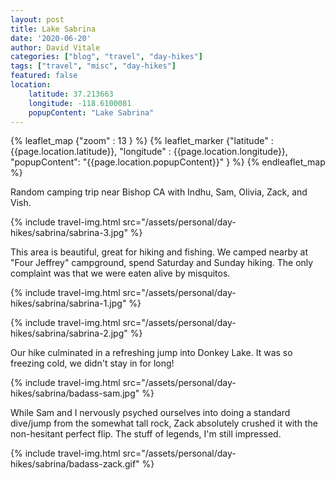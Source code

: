 ```yaml
---
layout: post
title: Lake Sabrina
date: '2020-06-20' 
author: David Vitale
categories: ["blog", "travel", "day-hikes"]
tags: ["travel", "misc", "day-hikes"]
featured: false
location:
    latitude: 37.213663
    longitude: -118.6100081
    popupContent: "Lake Sabrina"
---
```

{% leaflet_map {"zoom" : 13 } %}
    {% leaflet_marker {"latitude" : {{page.location.latitude}},
                       "longitude" : {{page.location.longitude}},
                       "popupContent": "{{page.location.popupContent}}" } %} 
{% endleaflet_map %}

Random camping trip near Bishop CA with Indhu, Sam, Olivia, Zack, and Vish.

{% include travel-img.html src="/assets/personal/day-hikes/sabrina/sabrina-3.jpg" %}

This area is beautiful, great for hiking and fishing. We camped nearby at "Four Jeffrey" campground, spend Saturday and Sunday hiking. The only complaint was that we were eaten alive by misquitos.

{% include travel-img.html src="/assets/personal/day-hikes/sabrina/sabrina-1.jpg" %}

{% include travel-img.html src="/assets/personal/day-hikes/sabrina/sabrina-2.jpg" %}

Our hike culminated in a refreshing jump into Donkey Lake. It was so freezing cold, we didn't stay in for long!

{% include travel-img.html src="/assets/personal/day-hikes/sabrina/badass-sam.jpg" %}

While Sam and I nervously psyched ourselves into doing a standard dive/jump from the somewhat tall rock, Zack absolutely crushed it with the non-hesitant perfect flip. The stuff of legends, I'm still impressed.

{% include travel-img.html src="/assets/personal/day-hikes/sabrina/badass-zack.gif" %}
